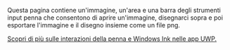 ﻿Questa pagina contiene un'immagine, un'area e una barra degli strumenti input penna che consentono di aprire un'immagine, disegnarci sopra e poi esportare l'immagine e il disegno insieme come un file png.
 
[Scopri di più sulle interazioni della penna e Windows Ink nelle app UWP.](https://docs.microsoft.com//windows/uwp/design/input/pen-and-stylus-interactions)
